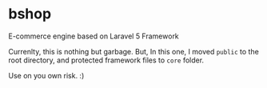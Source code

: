 # bshop

E-commerce engine based on Laravel 5 Framework

Currenlty, this is nothing  but garbage. But, In this one, I moved `public` to the root directory, and protected framework files to `core` folder.

Use on you own risk. :)
